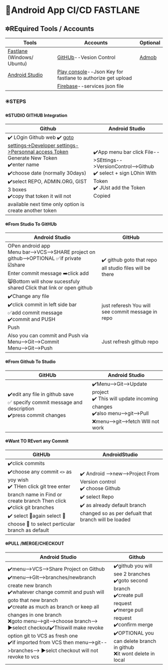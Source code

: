 # 🍍Android App CI/CD FASTLANE
## 🔯REquired Tools / Accounts
|Tools|Accounts|Optional|
|---|---|---|
|[Fastlane](https://fastlane.tools/) (Windows/ Ubuntu) |[GitHUb]()--Vesion Control |[Admob]()|
|[Android Studio]() |[Play console]()--Json Key for fastlane to authorize get upload| |
| |[Firebase]()--services json file | |

### ✳️STEPS
#### 🔯STUDIO GITHUB Integration
| Github | Android Studio |
|---|---|
|:heavy_check_mark: LOgin Github web :heavy_check_mark: [goto settings->Developer settings->Personnal access Token](https://github.com/settings/tokens) Generate New Token<br/> :heavy_check_mark:enter name<br/> :heavy_check_mark:choose date (normally 30days)<br/> :heavy_check_mark:select REPO, ADMIN.ORG, GIST 3 boxes<br/>:heavy_check_mark:copy that token it will not available next time only option is create another token<br/>|:heavy_check_mark:App menu bar click File-->SEttings-->VersionControl-->Github<br/> :heavy_check_mark: select + sign LOhin With Token<br/> :heavy_check_mark: JUst add the Token Copied <br/>|
#### 🔯From Studio To GitHUb
|Android Studio| GItHub|
|---|---|
|OPen android app<br/>Menu bar-->VCS-->SHARE project on github-->OPTIONAL ✅if private ☑️share<br/>Enter commit message ➡️click add<br/> 😸Bottom will show sucessfuly shared Click that link or open github| :heavy_check_mark: github goto that repo all studio files will be there |
|:heavy_check_mark:Change any file <br/>:heavy_check_mark:click commit in left side bar<br/> ✅add commit message<br/> ✔️commit and PUSH<br/>Push<br/>|just referesh You will see commit message in repo|
|Also you can commit and Push via <br/>Menu-->Git-->Commit<br/>Menu-->Git-->Push<br/>|Just refresh github repo|

#### 🔯From Github To Studio

|GitHUb|Android Studio|
|---|---|
|:heavy_check_mark:edit any file in github save<br/>✅ specify commit message and description<br/>:heavy_check_mark:press commit changes<br/>|✔️Menu-->Git-->Update project <br/>:heavy_check_mark: This will update incoming changes<br/>:heavy_check_mark:also menu-->git-->Pull<br/> :x:menu-->git-->fetch WIll not work<br/>|

#### 🔯Want TO REvert any Commit
|GitHUb|AndroidStudio|
|---|---|
|:heavy_check_mark:click commits<br/>:heavy_check_mark:choose any commit ```<>``` as yoy wish<br/>:heavy_check_mark: THen click git tree enter branch name in Find or create branch Then click<br/>:heavy_check_mark:click git branches <br/>:heavy_check_mark: select 🔄again select 🔄 choose 🔽 to select perticular branch as default<br/>| :heavy_check_mark: Android -->new-->Project From Version control<br/> :heavy_check_mark: choose Github <br/> :heavy_check_mark: select Repo<br/>:heavy_check_mark: as already default branch changed so as per defualt that branch will be loaded|

#### 🔯PULL /MERGE/CHECKOUT
|Android Studio| Github|
|---|---|
|:heavy_check_mark:menu-->VCS-->Share Project on Github<br/>:heavy_check_mark:menu-->GIt-->branches/newbranch create new branch<br/>:heavy_check_mark:whatever change commit and push will goto that new branch<br/>:heavy_check_mark:create as much as branch or keep all changes in one branch<br/>:x:goto menu-->git-->choose branch--> ▶️select checkout:heavy_check_mark:Thiswill make revoke option git to VCS as fresh one<br/>:heavy_check_mark:if imported from VCS then menu-->git-->branches--> ▶️selct checkout will not revoke to vcs<br/> |:heavy_check_mark:github you will see 2 branches <br/>:heavy_check_mark:goto second branch <br/>:heavy_check_mark:create pull request<br/>:heavy_check_mark:merge pull request<br/>:heavy_check_mark:confirm merge<br/>:heavy_check_mark:OPTIONAL you can delete branch in github<br/>:x:it wont delete in local|



